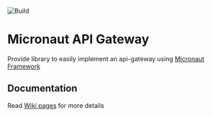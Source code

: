 ![Build](https://github.com/FrogDevelopment/micronaut-api-gateway/actions/workflows/ci_cd.yml/badge.svg)

# Micronaut API Gateway

Provide library to easily implement an api-gateway using [Micronaut Framework](https://micronaut.io/)

## Documentation

Read [Wiki pages](https://github.com/FrogDevelopment/micronaut-api-gateway/wiki) for more details
